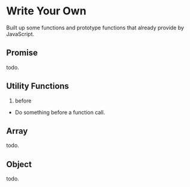 # Write Your Own

Built up some functions and prototype functions that already provide by JavaScript.

## Promise

todo.

## Utility Functions

1. before

- Do something before a function call.

## Array

todo.

## Object

todo.
